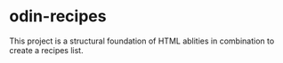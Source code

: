 # odin-recipes
This project is a structural foundation of HTML ablities in combination to create a recipes list.